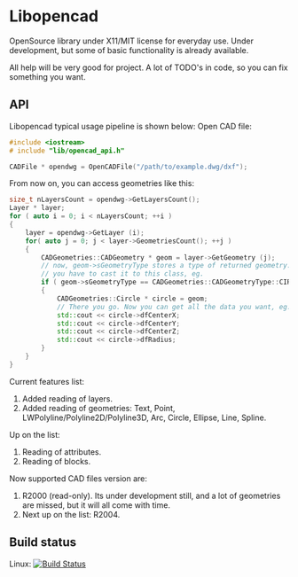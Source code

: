 # Libopencad
OpenSource library under X11/MIT license for everyday use. Under development, but some of basic functionality is already available.

All help will be very good for project. A lot of TODO's in code, so you can fix something you want.

API
---
Libopencad typical usage pipeline is shown below:
Open CAD file:
```cpp
#include <iostream>
# include "lib/opencad_api.h"

CADFile * opendwg = OpenCADFile("/path/to/example.dwg/dxf");
```

From now on, you can access geometries like this:
```cpp
size_t nLayersCount = opendwg->GetLayersCount();
Layer * layer;
for ( auto i = 0; i < nLayersCount; ++i )
{
    layer = opendwg->GetLayer (i);
    for( auto j = 0; j < layer->GeometriesCount(); ++j )
    {
        CADGeometries::CADGeometry * geom = layer->GetGeometry (j);
        // now, geom->sGeometryType stores a type of returned geometry. Then,
        // you have to cast it to this class, eg.
        if ( geom->sGeometryType == CADGeometries::CADGeometryType::CIRCLE )
        {
            CADGeometries::Circle * circle = geom;
            // There you go. Now you can get all the data you want, eg.
            std::cout << circle->dfCenterX;
            std::cout << circle->dfCenterY;
            std::cout << circle->dfCenterZ;
            std::cout << circle->dfRadius;
        }
    }
}
```

Current features list:
1. Added reading of layers.
2. Added reading of geometries: Text, Point, LWPolyline/Polyline2D/Polyline3D, Arc, Circle, Ellipse, Line, Spline.

Up on the list:
1. Reading of attributes.
2. Reading of blocks.

Now supported CAD files version are:

1. R2000 (read-only). Its under development still, and a lot of geometries are missed, but it will all come with time.
2. Next up on the list: R2004.

Build status
------------
Linux: [![Build Status](https://travis-ci.org/sandyre/libopencad.svg?branch=master)](https://travis-ci.org/sandyre/libopencad)
